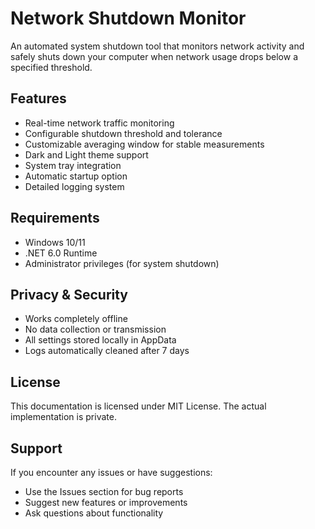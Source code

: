 # Network Shutdown Monitor

An automated system shutdown tool that monitors network activity and safely shuts down your computer when network usage drops below a specified threshold.

## Features

- Real-time network traffic monitoring
- Configurable shutdown threshold and tolerance
- Customizable averaging window for stable measurements
- Dark and Light theme support
- System tray integration
- Automatic startup option
- Detailed logging system

## Requirements

- Windows 10/11
- .NET 6.0 Runtime
- Administrator privileges (for system shutdown)

## Privacy & Security

- Works completely offline
- No data collection or transmission
- All settings stored locally in AppData
- Logs automatically cleaned after 7 days

## License

This documentation is licensed under MIT License. The actual implementation is private.

## Support

If you encounter any issues or have suggestions:
- Use the Issues section for bug reports
- Suggest new features or improvements
- Ask questions about functionality
